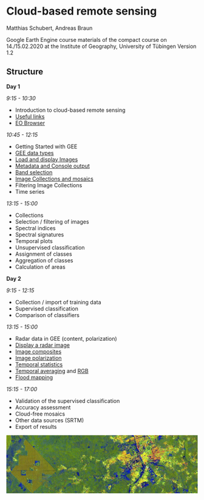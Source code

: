 # Cloud-based remote sensing
Matthias Schubert, Andreas Braun

Google Earth Engine course materials of the compact course on 14./15.02.2020 at the Institute of Geography, University of Tübingen
Version 1.2

## Structure

**Day 1**

*9:15 - 10:30*
- Introduction to cloud-based remote sensing
- [Useful links](https://github.com/Geo-Uni-Tuebingen/GEE/blob/master/useful_links.md)
- [EO Browser](https://apps.sentinel-hub.com/eo-browser/)

*10:45 - 12:15*
- Getting Started with GEE
- [GEE data types](https://github.com/Geo-Uni-Tuebingen/GEE/blob/master/scripts/S2_GEE_data_types.js)
- [Load and display Images](https://github.com/Geo-Uni-Tuebingen/GEE/blob/master/scripts/S2_Load_and_display_images.js)
- [Metadata and Console output](https://github.com/Geo-Uni-Tuebingen/GEE/blob/master/scripts/S2_Metadata_and_Console_output.js)
- [Band selection](https://github.com/Geo-Uni-Tuebingen/GEE/blob/master/scripts/S2_Band_selection.js)
- [Image Collections and mosaics](https://github.com/Geo-Uni-Tuebingen/GEE/blob/master/scripts/S2_Image_Collections_and_mosaics.js)
- Filtering Image Collections
- Time series

*13:15 - 15:00* 
- Collections
- Selection / filtering of images
- Spectral indices 
- Spectral signatures
- Temporal plots
- Unsupervised classification
- Assignment of classes
- Aggregation of classes 
- Calculation of areas

**Day 2**

*9:15 - 12:15*
- Collection / import of training data
- Supervised classification
- Comparison of classifiers

*13:15 - 15:00*
- Radar data in GEE (content, polarization)
- [Display a radar image](https://github.com/Geo-Uni-Tuebingen/GEE/blob/master/scripts/S1_single_image.js)
- [Image composites](https://github.com/Geo-Uni-Tuebingen/GEE/blob/master/scripts/S1_image_composite.js)
- [Image polarization](https://github.com/Geo-Uni-Tuebingen/GEE/blob/master/scripts/S1_image_composite.js)
- [Temporal statistics](https://github.com/Geo-Uni-Tuebingen/GEE/blob/master/scripts/S1_temporal_plot.js)
- [Temporal averaging](https://github.com/Geo-Uni-Tuebingen/GEE/blob/master/scripts/S1_temporal_average.js) and [RGB](https://github.com/Geo-Uni-Tuebingen/GEE/blob/master/scripts/S1_temporal_average_RGB.js)
- [Flood mapping](https://github.com/Geo-Uni-Tuebingen/GEE/blob/master/scripts/S1_flood_mapping.js)

*15:15 - 17:00*
- Validation of the supervised classification
- Accuracy assessment
- Cloud-free mosaics
- Other data sources (SRTM)
- Export of results


![Palm Oil plantations near a city in Nigeria](https://github.com/Geo-Uni-Tuebingen/GEE/blob/master/imgs/PalmOil%20thin.jpg)
